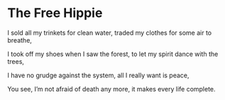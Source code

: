 # The Free Hippie

I sold all my trinkets for clean water, traded my clothes for some air to breathe,

I took off my shoes when I saw the forest, to let my spirit dance with the trees,

I have no grudge against the system, all I really want is peace,

You see, I’m not afraid of death any more, it makes every life complete.


<!--stackedit_data:
eyJoaXN0b3J5IjpbLTgzNDc5NzQxXX0=
-->